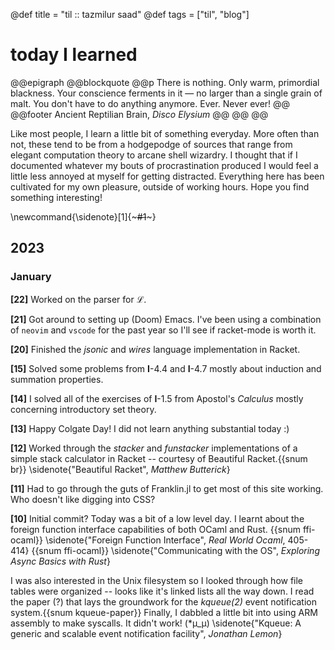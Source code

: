 @def title = "til :: tazmilur saad"
@def tags = ["til", "blog"]

# today I learned

@@epigraph
    @@blockquote
        @@p
            There is nothing. Only warm, primordial blackness. Your conscience ferments in it — no larger than a single grain of malt. You don't have to do anything anymore. Ever. Never ever!
        @@
        @@footer
            Ancient Reptilian Brain, *Disco Elysium*
        @@
    @@
@@


Like most people, I learn a little bit of something everyday. More often than not, these tend to be from a hodgepodge of sources that range from elegant computation theory to arcane shell wizardry. I thought that if I documented whatever my bouts of procrastination produced I would feel a little less annoyed
at myself for getting distracted. Everything here has been cultivated for my own pleasure, outside of working hours. Hope you find something interesting!

\newcommand{\sidenote}[1]{~~~<span class="sidenote">#1</span>~~~}

## 2023

### January

**[22]** Worked on the parser for $\mathcal{L}$.

**[21]** Got around to setting up (Doom) Emacs. I've been using a combination of `neovim` and `vscode` for the past year so I'll see if racket-mode is worth it.

**[20]** Finished the *jsonic* and *wires* language implementation in Racket.

**[15]** Solved some problems from **I**-4.4 and **I**-4.7 mostly about induction and summation properties.

**[14]** I solved all of the exercises of **I**-1.5 from Apostol's *Calculus* mostly concerning introductory set theory.

**[13]** Happy Colgate Day! I did not learn anything substantial today :)

**[12]** Worked through the *stacker* and *funstacker* implementations of a simple stack calculator in Racket -- courtesy of Beautiful Racket.{{snum br}} \sidenote{"Beautiful Racket", <em>Matthew Butt­erick</em>}

**[11]** Had to go through the guts of Franklin.jl to get most of this site working. Who doesn't like digging into CSS?

**[10]** Initial commit? Today was a bit of a low level day. I learnt about the foreign function interface capabilities of
both OCaml and Rust.
{{snum ffi-ocaml}}
\sidenote{"Foreign Function Interface", <em>Real World Ocaml</em>, 405-414}
{{snum ffi-ocaml}} 
\sidenote{"Communicating with the OS", <em>Exploring Async Basics with Rust</em>}

I was also interested in the Unix filesystem so I looked through how file tables were organized -- looks like it's linked lists all the way down. I read the paper (?) that lays the groundwork for the *kqueue(2)* event notification system.{{snum kqueue-paper}} Finally, I dabbled a little bit into using ARM assembly to make syscalls. It didn't work! (*μ_μ) \sidenote{"Kqueue: A generic and scalable event notification facility", <em>Jonathan Lemon</em>}








